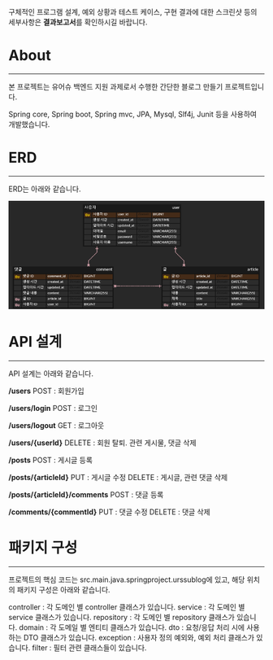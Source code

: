 구체적인 프로그램 설계, 예외 상황과 테스트 케이스, 구현 결과에 대한 스크린샷 등의 세부사항은
**결과보고서**를 확인하시길 바랍니다.

# About

---

본 프로젝트는 유어슈 백엔드 지원 과제로서 수행한 간단한 블로그 만들기 프로젝트입니다.

Spring core, Spring boot, Spring mvc, JPA, Mysql, Slf4j, Junit 등을 사용하여 개발했습니다.

# ERD

---

ERD는 아래와 같습니다.

![urssublog.png](urssublog.png)

# API 설계

---

API 설계는 아래와 같습니다.

**/users**
POST : 회원가입

**/users/login**
POST : 로그인

**/users/logout**
GET : 로그아웃

**/users/{userId}**
DELETE : 회원 탈퇴. 관련 게시물, 댓글 삭제

**/posts**
POST : 게시글 등록

**/posts/{articleId}**
PUT : 게시글 수정
DELETE : 게시글, 관련 댓글 삭제

**/posts/{articleId}/comments**
POST : 댓글 등록

**/comments/{commentId}**
PUT : 댓글 수정 DELETE : 댓글 삭제

# 패키지 구성

---

프로젝트의 핵심 코드는 src.main.java.springproject.urssublog에 있고, 해당 위치의 패키지 구성은 아래와 같습니다.

controller : 각 도메인 별 controller 클래스가 있습니다.
service : 각 도메인 별 service 클래스가 있습니다.
repository : 각 도메인 별 repository 클래스가 있습니다.
domain : 각 도메일 별 엔티티 클래스가 있습니다.
dto : 요청/응답 처리 시에 사용하는 DTO 클래스가 있습니다.
exception : 사용자 정의 예외와, 예외 처리 클래스가 있습니다.
filter : 필터 관련 클래스들이 있습니다.
